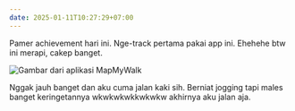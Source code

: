 ```yaml
---
date: 2025-01-11T10:27:29+07:00
---
```

Pamer achievement hari ini. Nge-track pertama pakai app ini. Ehehehe btw ini merapi, cakep banget.

![Gambar dari aplikasi MapMyWalk](MapMyWalk1736559144250.png)

Nggak jauh banget dan aku cuma jalan kaki sih. Berniat jogging tapi males banget keringetannya wkwkwkwkkwkwkw akhirnya aku jalan aja.